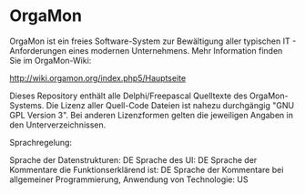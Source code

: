 OrgaMon
=======

OrgaMon ist ein freies Software-System zur Bewältigung aller typischen IT - Anforderungen eines modernen Unternehmens. Mehr Information finden Sie im OrgaMon-Wiki:

http://wiki.orgamon.org/index.php5/Hauptseite

Dieses Repository enthält alle Delphi/Freepascal Quelltexte des OrgaMon-Systems. Die Lizenz aller Quell-Code Dateien ist nahezu durchgängig "GNU GPL Version 3". Bei anderen Lizenzformen gelten die jeweiligen Angaben in den Unterverzeichnissen.

Sprachregelung:

Sprache der Datenstrukturen: DE
Sprache des UI: DE
Sprache der Kommentare die Funktionserklärend ist: DE
Sprache der Kommentare bei allgemeiner Programmierung, Anwendung von Technologie: US
